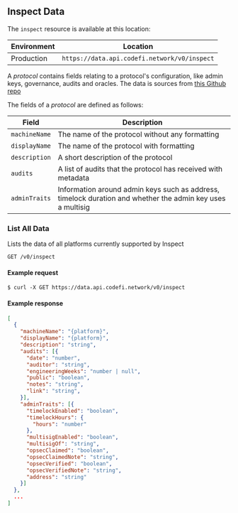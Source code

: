 ## Inspect Data

The `inspect` resource is available at this location:

Environment | Location
--- | ---
Production | `https://data.api.codefi.network/v0/inspect`

A _protocol_ contains fields relating to a protocol's configuration, like admin keys, governance, audits and oracles. The data is sources from [this Github repo](https://github.com/ConsenSys/inspect-data/)

The fields of a _protocol_ are defined as follows:

Field | Description
--- | ---
`machineName` | The name of the protocol without any formatting
`displayName` | The name of the protocol with formatting
`description` | A short description of the protocol
`audits` | A list of audits that the protocol has received with metadata
`adminTraits` | Information around admin keys such as address, timelock duration and whether the admin key uses a multisig

### List All Data

Lists the data of all platforms currently supported by Inspect

```endpoint
GET /v0/inspect
```

#### Example request

```curl
$ curl -X GET https://data.api.codefi.network/v0/inspect
```

#### Example response

```json
[
  {
    "machineName": "{platform}",
    "displayName": "{platform}",
    "description": "string",
    "audits": [{
      "date": "number",
      "auditor": "string",
      "engineeringWeeks": "number | null",
      "public": "boolean",
      "notes": "string",
      "link": "string",
    }],
    "adminTraits": [{
      "timelockEnabled": "boolean",
      "timelockHours": {
        "hours": "number"
      },
      "multisigEnabled": "boolean",
      "multisigOf": "string",
      "opsecClaimed": "boolean",
      "opsecClaimedNote": "string",
      "opsecVerified": "boolean",
      "opsecVerifiedNote": "string",
      "address": "string"
    }]
  },
  ...
]
```
